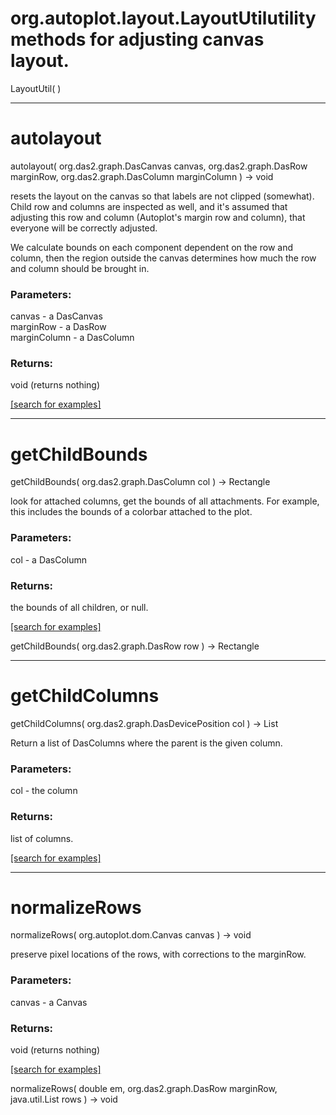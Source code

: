 # org.autoplot.layout.LayoutUtilutility methods for adjusting canvas layout.
LayoutUtil( )


***
<a name="autolayout"></a>
# autolayout
autolayout( org.das2.graph.DasCanvas canvas, org.das2.graph.DasRow marginRow, org.das2.graph.DasColumn marginColumn ) &rarr; void

resets the layout on the canvas so that labels are not clipped (somewhat).
 Child row and columns are inspected as well, and it's assumed that adjusting
 this row and column (Autoplot's margin row and column), that everyone will be correctly adjusted.
 
 We calculate bounds on each component dependent on the row and column, then
 the region outside the canvas determines how much the row and column should
 be brought in.

### Parameters:
canvas - a DasCanvas
<br>marginRow - a DasRow
<br>marginColumn - a DasColumn

### Returns:
void (returns nothing)


<a href="https://github.com/autoplot/dev/search?q=autolayout&unscoped_q=autolayout">[search for examples]</a>

***
<a name="getChildBounds"></a>
# getChildBounds
getChildBounds( org.das2.graph.DasColumn col ) &rarr; Rectangle

look for attached columns, get the bounds of all attachments.  For 
 example, this includes the bounds of a colorbar attached to the plot.

### Parameters:
col - a DasColumn

### Returns:
the bounds of all children, or null.

<a href="https://github.com/autoplot/dev/search?q=getChildBounds&unscoped_q=getChildBounds">[search for examples]</a>

getChildBounds( org.das2.graph.DasRow row ) &rarr; Rectangle<br>
***
<a name="getChildColumns"></a>
# getChildColumns
getChildColumns( org.das2.graph.DasDevicePosition col ) &rarr; List

Return a list of DasColumns where the parent is the given column.

### Parameters:
col - the column

### Returns:
list of columns.

<a href="https://github.com/autoplot/dev/search?q=getChildColumns&unscoped_q=getChildColumns">[search for examples]</a>

***
<a name="normalizeRows"></a>
# normalizeRows
normalizeRows( org.autoplot.dom.Canvas canvas ) &rarr; void

preserve pixel locations of the rows, with corrections to the marginRow.

### Parameters:
canvas - a Canvas

### Returns:
void (returns nothing)


<a href="https://github.com/autoplot/dev/search?q=normalizeRows&unscoped_q=normalizeRows">[search for examples]</a>

normalizeRows( double em, org.das2.graph.DasRow marginRow, java.util.List rows ) &rarr; void<br>
